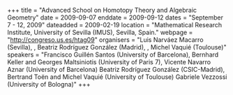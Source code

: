 +++
title = "Advanced School on Homotopy Theory and Algebraic Geometry"
date = 2009-09-07
enddate = 2009-09-12
dates = "September 7 - 12, 2009"
dateadded = 2009-02-19
location = "Mathematical Research Institute, University of Sevilla (IMUS), Sevilla, Spain."
webpage = "http://congreso.us.es/htag09"
organisers = "Luis Narváez Macarro (Sevilla), , Beatriz Rodríguez González (Madrid), , Michel Vaquié (Toulouse)"
speakers = "Francisco Guillén Santos (University of Barcelona), Bernhard Keller and Georges Maltsiniotis (University of Paris 7),  Vicente Navarro Aznar (University of Barcelona) Beatriz Rodríguez González (CSIC-Madrid), Bertrand Toën and Michel Vaquié (University of Toulouse) Gabriele Vezzossi (University of Bologna)"
+++
